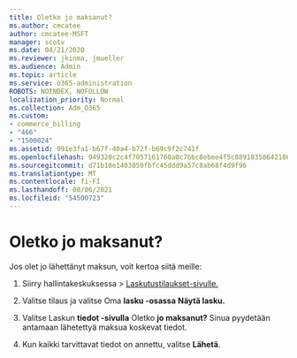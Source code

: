 ```yaml
---
title: Oletko jo maksanut?
ms.author: cmcatee
author: cmcatee-MSFT
manager: scotv
ms.date: 04/21/2020
ms.reviewer: jkinma, jmueller
ms.audience: Admin
ms.topic: article
ms.service: o365-administration
ROBOTS: NOINDEX, NOFOLLOW
localization_priority: Normal
ms.collection: Adm_O365
ms.custom:
- commerce_billing
- "466"
- "1500024"
ms.assetid: 091e3fa1-b67f-40a4-b72f-b69c9f2c741f
ms.openlocfilehash: 949320c2c4f7057161760a0c7bbc8ebee4f5c88918358642186d1b30b8478ebb
ms.sourcegitcommit: d71b18e1403859fbfc45ddd9a57c8ab68f4d9f96
ms.translationtype: MT
ms.contentlocale: fi-FI
ms.lasthandoff: 08/06/2021
ms.locfileid: "54500723"
---
```

# <a name="already-paid"></a>Oletko jo maksanut?

Jos olet jo lähettänyt maksun, voit kertoa siitä meille:
  
1. Siirry hallintakeskuksessa  \> [Laskutustilaukset-sivulle.](https://go.microsoft.com/fwlink/p/?linkid=842054)

2. Valitse tilaus ja valitse Oma **lasku -osassa** **Näytä lasku.**

3. Valitse Laskun **tiedot -sivulla** Oletko **jo maksanut?** Sinua pyydetään antamaan lähetettyä maksua koskevat tiedot.

4. Kun kaikki tarvittavat tiedot on annettu, valitse **Lähetä**.